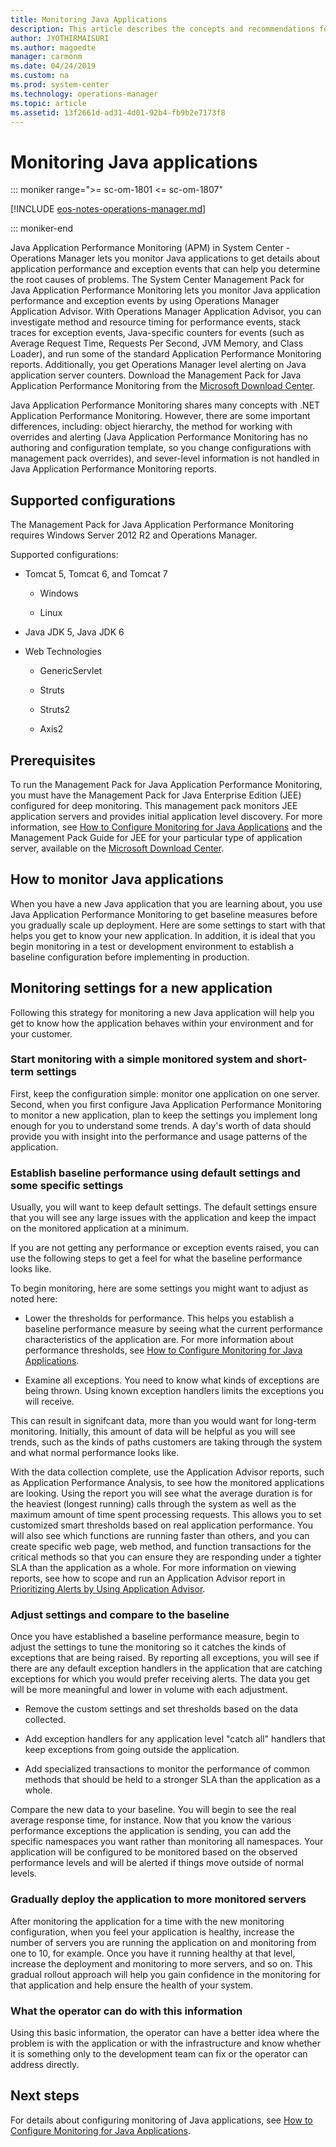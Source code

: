 ```yaml
---
title: Monitoring Java Applications
description: This article describes the concepts and recommendations for monitoring Java applications with Operations Manager.
author: JYOTHIRMAISURI
ms.author: magoedte
manager: carmonm
ms.date: 04/24/2019
ms.custom: na
ms.prod: system-center
ms.technology: operations-manager
ms.topic: article
ms.assetid: 13f2661d-ad31-4d01-92b4-fb9b2e7173f8
---
```

# Monitoring Java applications

::: moniker range=">= sc-om-1801 <= sc-om-1807"

[!INCLUDE [eos-notes-operations-manager.md](../includes/eos-notes-operations-manager.md)]

::: moniker-end

Java Application Performance Monitoring (APM) in System Center - Operations Manager lets you monitor Java applications to get details about application performance and exception events that can help you determine the root causes of problems. The System Center Management Pack for Java Application Performance Monitoring lets you monitor Java application performance and exception events by using Operations Manager Application Advisor. With Operations Manager Application Advisor, you can investigate method and resource timing for performance events, stack traces for exception events, Java-specific counters for events (such as Average Request Time, Requests Per Second, JVM Memory, and Class Loader), and run some of the standard Application Performance Monitoring reports. Additionally, you get Operations Manager level alerting on Java application server counters. Download the Management Pack for Java Application Performance Monitoring from the [Microsoft Download Center](https://go.microsoft.com/fwlink/?LinkId=313918).  

Java Application Performance Monitoring shares many concepts with .NET Application Performance Monitoring. However, there are some important differences, including: object hierarchy, the method for working with overrides and alerting (Java Application Performance Monitoring has no authoring and configuration template, so you change configurations with management pack overrides), and sever-level information is not handled in Java Application Performance Monitoring reports.  

## Supported configurations  
The Management Pack for Java Application Performance Monitoring requires Windows Server 2012 R2 and Operations Manager.  

Supported configurations:  

-   Tomcat 5, Tomcat 6, and Tomcat 7  

    -   Windows  

    -   Linux  

-   Java JDK 5, Java JDK 6  

-   Web Technologies  

    -   GenericServlet  

    -   Struts  

    -   Struts2  

    -   Axis2  

## Prerequisites  
To run the Management Pack for Java Application Performance Monitoring, you must have the Management Pack for Java Enterprise Edition (JEE) configured for deep monitoring. This management pack monitors JEE application servers and provides initial application level discovery. For more information, see [How to Configure Monitoring for Java Applications](manage-configure-monitoring-java-applications.md) and the Management Pack Guide for JEE for your particular type of application server, available on the [Microsoft Download Center](https://go.microsoft.com/fwlink/?LinkId=325020).  

## How to monitor Java applications
When you have a new Java application that you are learning about, you use Java Application Performance Monitoring to get baseline measures before you gradually scale up deployment. Here are some settings to start with that helps you get to know your new application. In addition, it is ideal that you begin monitoring in a test or development environment to establish a baseline configuration before implementing in production.    

## Monitoring settings for a new application  
Following this strategy for monitoring a new Java application will help you get to know how the application behaves within your environment and for your customer.  

### Start monitoring with a simple monitored system and short-term settings  
First, keep the configuration simple: monitor one application on one server. Second, when you first configure Java Application Performance Monitoring to monitor a new application, plan to keep the settings you implement long enough for you to understand some trends. A day's worth of data should provide you with insight into the performance and usage patterns of the application.  

### Establish baseline performance using default settings and some specific settings  
Usually, you will want to keep default settings. The default settings ensure that you will see any large issues with the application and keep the impact on the monitored application at a minimum.  

If you are not getting any performance or exception events raised, you can use the following steps to get a feel for what the baseline performance looks like.  

To begin monitoring, here are some settings you might want to adjust as noted here:  

-   Lower the thresholds for performance. This helps you establish a baseline performance measure by seeing what the current performance characteristics of the application are. For more information about performance thresholds, see [How to Configure Monitoring for Java Applications](manage-configure-monitoring-java-applications.md).  

-   Examine all exceptions. You need to know what kinds of exceptions are being thrown. Using known exception handlers limits the exceptions you will receive.  

This can result in signifcant data, more than you would want for long-term monitoring.  Initially, this amount of data will be helpful as you will see trends, such as the kinds of paths customers are taking through the system and what normal performance looks like.  

With the data collection complete, use the Application Advisor reports, such as Application Performance Analysis, to see how the monitored applications are looking. Using the report you will see what the average duration is for the heaviest (longest running) calls through the system as well as the maximum amount of time spent processing requests. This allows you to set customized smart thresholds based on real application performance. You will also see which functions are running faster than others, and you can create specific web page, web method, and function transactions for the critical methods so that you can ensure they are responding under a tighter SLA than the application as a whole. For more information on viewing reports, see how to scope and run an Application Advisor report in [Prioritizing Alerts by Using Application Advisor](manage-prioritizing-alerts-using-application-advisor.md).  

### Adjust settings and compare to the baseline  
Once you have established a baseline performance measure, begin to adjust the settings to tune the monitoring so it catches the kinds of exceptions that are being raised. By reporting all exceptions, you will see if there are any default exception handlers in the application that are catching exceptions for which you would prefer receiving alerts. The data you get will be more meaningful and lower in volume with each adjustment.  

-   Remove the custom settings and set thresholds based on the data collected.  

-   Add exception handlers for any application level "catch all" handlers that keep exceptions from going outside the application.  

-   Add specialized transactions to monitor the performance of common methods that should be held to a stronger SLA than the application as a whole.  

Compare the new data to your baseline. You will begin to see the real average response time, for instance. Now that you know the various performance exceptions the application is sending, you can add the specific namespaces you want rather than monitoring all namespaces. Your application will be configured to be monitored based on the observed performance levels and will be alerted if things move outside of normal levels.  

### Gradually deploy the application to more monitored servers  
After monitoring the application for a time with the new monitoring configuration, when you feel your application is healthy, increase the number of servers you are running the application on and monitoring from one to 10, for example. Once you have it running healthy at that level, increase the deployment and monitoring to more servers, and so on. This gradual rollout approach will help you gain confidence in the monitoring for that application and help ensure the health of your system.  

### What the operator can do with this information  
Using this basic information, the operator can have a better idea where the problem is with the application or with the infrastructure and know whether it is something only to the development team can fix or the operator can address directly.  


## Next steps
For details about configuring monitoring of Java applications, see [How to Configure Monitoring for Java Applications](manage-configure-monitoring-java-applications.md).  
